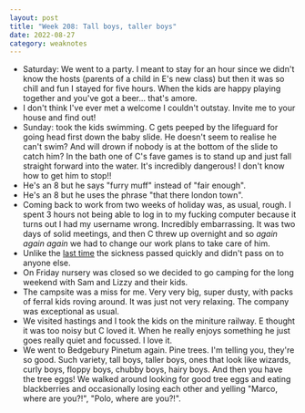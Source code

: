 ```yaml
---
layout: post
title: "Week 208: Tall boys, taller boys"
date: 2022-08-27
category: weaknotes
---
```

* Saturday: We went to a party. I meant to stay for an hour since we didn't know the hosts (parents of a child in E's new class) but then it was so chill and fun I stayed for five hours. When the kids are happy playing together and you've got a beer... that's amore.
* I don't think I've ever met a welcome I couldn't outstay. Invite me to your house and find out!
* Sunday: took the kids swimming. C gets peeped by the lifeguard for going head first down the baby slide. He doesn't seem to realise he can't swim? And will drown if nobody is at the bottom of the slide to catch him? In the bath one of C's fave games is to stand up and just fall straight forward into the water. It's incredibly dangerous! I don't know how to get him to stop!!
* He's an 8 but he says "furry muff" instead of "fair enough".
* He's an 8 but he uses the phrase "that there london town".
* Coming back to work from two weeks of holiday was, as usual, rough. I spent 3 hours not being able to log in to my fucking computer because it turns out I had my username wrong. Incredibly embarrassing. It was two days of solid meetings, and then C threw up overnight and so _again_ _again_ _again_ we had to change our work plans to take care of him.
* Unlike the [last time](/blog/week-201) the sickness passed quickly and didn't pass on to anyone else.
* On Friday nursery was closed so we decided to go camping for the long weekend with Sam and Lizzy and their kids.
* The campsite was a miss for me. Very very big, super dusty, with packs of ferral kids roving around. It was just not very relaxing. The company was exceptional as usual.
* We visited hastings and I took the kids on the miniture railway. E thought it was too noisy but C loved it. When he really enjoys something he just goes really quiet and focussed. I love it.
* We went to Bedgebury Pinetum again. Pine trees. I'm telling you, they're so good. Such variety, tall boys, taller boys, ones that look like wizards, curly boys, floppy boys, chubby boys, hairy boys. And then you have the tree eggs! We walked around looking for good tree eggs and eating blackberries and occasionally losing each other and yelling "Marco, where are you?!", "Polo, where are you?!".
